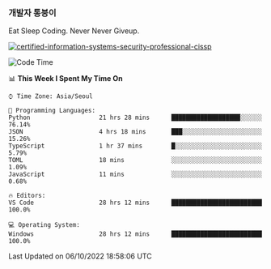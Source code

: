 ### 개발자 통붕이
Eat Sleep Coding.
Never Never Giveup.

[![certified-information-systems-security-professional-cissp](https://user-images.githubusercontent.com/44606727/157613689-acd84ec6-5f8f-4e79-89d9-a8d51f033634.png)](https://www.credly.com/badges/f394a010-85a0-450b-9136-8043af01d71c/public_url)

<!--START_SECTION:waka-->
![Code Time](http://img.shields.io/badge/Code%20Time-1%2C161%20hrs%2050%20mins-blue)

📊 **This Week I Spent My Time On** 

```text
⌚︎ Time Zone: Asia/Seoul

💬 Programming Languages: 
Python                   21 hrs 28 mins      ███████████████████░░░░░░   76.14% 
JSON                     4 hrs 18 mins       ███░░░░░░░░░░░░░░░░░░░░░░   15.26% 
TypeScript               1 hr 37 mins        █░░░░░░░░░░░░░░░░░░░░░░░░   5.79% 
TOML                     18 mins             ░░░░░░░░░░░░░░░░░░░░░░░░░   1.09% 
JavaScript               11 mins             ░░░░░░░░░░░░░░░░░░░░░░░░░   0.68%

🔥 Editors: 
VS Code                  28 hrs 12 mins      █████████████████████████   100.0%

💻 Operating System: 
Windows                  28 hrs 12 mins      █████████████████████████   100.0%

```


 Last Updated on 06/10/2022 18:58:06 UTC
<!--END_SECTION:waka-->
